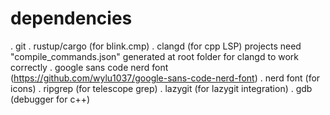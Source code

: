 # dependencies

. git
. rustup/cargo (for blink.cmp)
. clangd (for cpp LSP)
   projects need "compile_commands.json" generated at root folder for clangd to work correctly
. google sans code nerd font (https://github.com/wylu1037/google-sans-code-nerd-font)
. nerd font (for icons)
. ripgrep (for telescope grep)
. lazygit (for lazygit integration)
. gdb (debugger for c++)
